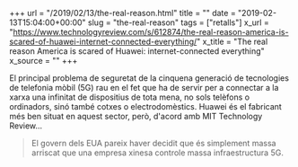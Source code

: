 +++
url = "/2019/02/13/the-real-reason.html"
title = ""
date = "2019-02-13T15:04:00+00:00"
slug = "the-real-reason"
tags = ["retalls"]
x_url = "https://www.technologyreview.com/s/612874/the-real-reason-america-is-scared-of-huawei-internet-connected-everything/"
x_title = "The real reason America is scared of Huawei: internet-connected everything"
x_source = ""
+++


El principal problema de seguretat de la cinquena generació de tecnologies de telefonia mòbil (5G) rau en el fet que ha de servir per a connectar a la xarxa una infinitat de dispositius de tota mena, no sols telèfons o ordinadors, sinó també cotxes o electrodomèstics. Huawei és el fabricant més ben situat en aquest sector, però, d'acord amb MIT Technology Review…

> El govern dels EUA pareix haver decidit que és simplement massa arriscat que una empresa xinesa controle massa infraestructura 5G.

